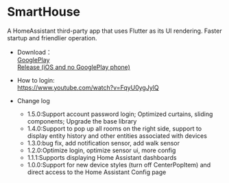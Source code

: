 # SmartHouse
A HomeAssistant third-party app that uses Flutter as its UI rendering. Faster startup and friendlier operation.

* Download：  
[GooglePlay](https://play.google.com/store/apps/details?id=cn.yzapp.flutter.ha)  
[Release (iOS and no GooglePlay phone)](https://github.com/nesror/SmartHouse/releases)

* How to login:  
https://www.youtube.com/watch?v=FqyU0ygJylQ

* Change log
  * 1.5.0:Support account password login; Optimized curtains, sliding components; Upgrade the base library 
  * 1.4.0:Support to pop up all rooms on the right side, support to display entity history and other entities associated with devices
  * 1.3.0:bug fix, add notification sensor, add  walk sensor
  * 1.2.0:Optimize login, optimize sensor ui, more config
  * 1.1.1:Supports displaying Home Assistant dashboards
  * 1.0.0:Support for new device styles (turn off CenterPopItem) and direct access to the Home Assistant Config page
